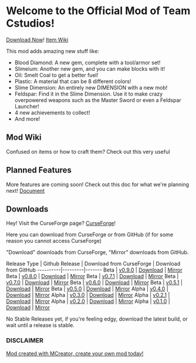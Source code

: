 # Welcome to the Official Mod of Team Cstudios!

[Download Now](#downloads)!
[Item Wiki](wiki)

This mod adds amazing new stuff like:

- Blood Diamond: A new gem, complete with a tool/armor set!
- Slimeium: Another new gem, and you can make blocks with it!
- Oil: Smelt Coal to get a better fuel!
- Plastic: A material that can be 8 different colors!
- Slime Dimension: An entirely new DIMENSION with a new mob!
- Feldspar: Find it in the Slime Dimension. Use it to make crazy overpowered weapons such as the Master Sword or even a Feldspar Launcher!
- 4 new achievements to collect!
- And more!

## Mod Wiki

Confused on items or how to craft them? Check out this very useful

## Planned Features

More features are coming soon! Check out this doc for what we're planning next! [Document](https://docs.google.com/document/d/1iLpDbmiFM5Q7dai4ZxXsKUcvsmPjlw72fb-hxB8LypQ/edit?usp=sharing)

## Downloads

Hey! Visit the CurseForge page? [CurseForge](https://minecraft.curseforge.com/projects/cstudiosmod/files)!

Here you can download from CurseForge or from GitHub (if for some reason you cannot access CurseForge)

"Download" downloads from CurseForge, "Mirror" downloads from GitHub.

Release Type | Github Release | Download from CurseForge | Download from GitHub
----------|---------|-------
Beta | [v0.9.0](https://github.com/TeamCstudios/CStudiosMod/releases/tag/0.9.0) | [Download](https://minecraft.curseforge.com/projects/cstudiosmod/files/2445959/download) | [Mirror](https://github.com/TeamCstudios/CStudiosMod/blob/master/beta%20builds/cstudiosmod_0.9.0.jar)
Beta | [v0.8.0](https://github.com/TeamCstudios/CStudiosMod/releases/tag/0.8.0) | [Download](https://minecraft.curseforge.com/projects/cstudiosmod/files/2445501/download) | [Mirror](https://github.com/TeamCstudios/CStudiosMod/blob/master/beta%20builds/cstudiosmod_0.8.0.jar)
Beta | [v0.7.1](https://github.com/TeamCstudios/CStudiosMod/releases/tag/0.7.1) | [Download](https://minecraft.curseforge.com/projects/cstudiosmod/files/2440230/download) | [Mirror](https://github.com/TeamCstudios/CStudiosMod/blob/master/beta%20builds/cstudiosmod_0.7.1.jar)
Beta | [v0.7.0](https://github.com/TeamCstudios/CStudiosMod/releases/tag/0.7.0) | [Download](https://minecraft.curseforge.com/projects/cstudiosmod/files/2439821/download) | [Mirror](https://github.com/TeamCstudios/CStudiosMod/blob/master/beta%20builds/cstudiosmod_0.7.0.jar)
Beta | [v0.6.0](https://github.com/TeamCstudios/CStudiosMod/releases/tag/0.6.0) | [Download](https://minecraft.curseforge.com/projects/cstudiosmod/files/2439766/download) | [Mirror](https://github.com/TeamCstudios/CStudiosMod/blob/master/beta%20builds/cstudiosmod_0.6.0.jar)
Beta | [v0.5.1](https://github.com/TeamCstudios/CStudiosMod/releases/tag/0.5.1) | [Download](https://minecraft.curseforge.com/projects/cstudiosmod/files/2439765/download) | [Mirror](https://github.com/TeamCstudios/CStudiosMod/blob/master/beta%20builds/cstudiosmod_0.5.1.jar)
Beta | [v0.5.0](https://github.com/TeamCstudios/CStudiosMod/releases/tag/0.5.0) | [Download](https://minecraft.curseforge.com/projects/cstudiosmod/files/2439764/download) | [Mirror](https://github.com/TeamCstudios/CStudiosMod/blob/master/beta%20builds/cstudiosmod_0.5.0.jar)
Alpha | [v0.4.0](https://github.com/TeamCstudios/CStudiosMod/releases/tag/0.4.0) | [Download](https://minecraft.curseforge.com/projects/cstudiosmod/files/2439763/download) | [Mirror](https://github.com/TeamCstudios/CStudiosMod/blob/master/alpha%20builds/cstudiosmod_0.4.0.jar?raw=true)
Alpha | [v0.3.0](https://github.com/TeamCstudios/CStudiosMod/releases/tag/0.3.0) | [Download](https://minecraft.curseforge.com/projects/cstudiosmod/files/2439762/download) | [Mirror](https://github.com/TeamCstudios/CStudiosMod/blob/master/alpha%20builds/cstudiosmod_0.3.0.jar?raw=true)
Alpha | [v0.2.1](https://github.com/TeamCstudios/CStudiosMod/releases/tag/0.2.1) | [Download](https://minecraft.curseforge.com/projects/cstudiosmod/files/2439761/download) | [Mirror](https://github.com/TeamCstudios/CStudiosMod/blob/master/alpha%20builds/cstudiosmod_0.2.1.jar?raw=true)
Alpha | [v0.2.0](https://github.com/TeamCstudios/CStudiosMod/releases/tag/0.2.0) | [Download](https://minecraft.curseforge.com/projects/cstudiosmod/files/2439760/download) | [Mirror](https://github.com/TeamCstudios/CStudiosMod/blob/master/alpha%20builds/cstudiosmod_0.2.0.jar?raw=true)
Alpha | [v0.1.0](https://github.com/TeamCstudios/CStudiosMod/releases/tag/0.1.0) | [Download](https://minecraft.curseforge.com/projects/cstudiosmod/files/2439759/download) | [Mirror](https://github.com/TeamCstudios/CStudiosMod/blob/master/alpha%20builds/cstudiosmod_0.1.0.jar?raw=true)

No Stable Releases yet, if you're feeling edgy, download the latest build, or wait until a release is stable.

### DISCLAIMER
[Mod created with MCreator, create your own mod today!](https://mcreator.pylo.co/)
